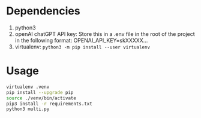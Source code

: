 # Dependencies
1. python3
1. openAI chatGPT API key:
Store this in a .env file in the root of the project in the following format:
  OPENAI_API_KEY=skXXXXX...
1. virtualenv: `python3 -m pip install --user virtualenv`

# Usage

```bash
virtualenv .venv
pip install --upgrade pip
source ./venv/bin/activate
pip3 install -r requirements.txt
python3 multi.py
```
